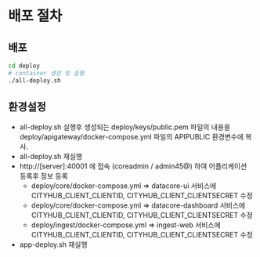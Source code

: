 배포 절차
========

## 배포
```bash
cd deploy
# container 생성 및 실행
./all-deploy.sh
```

## 환경설정
- all-deploy.sh 실행후 생성되는 deploy/keys/public.pem 파일의 내용을 deploy/apigateway/docker-compose.yml 파일의 APIPUBLIC 환경변수에 복사.
- all-deploy.sh 재실행
- http://[server]:40001 에 접속 (coreadmin / admin45@) 하여 어플리케이션 등록후 정보 등록
    - deploy/core/docker-compose.yml => datacore-ui 서비스에 CITYHUB_CLIENT_CLIENTID, CITYHUB_CLIENT_CLIENTSECRET 수정
    - deploy/core/docker-compose.yml => datacore-dashboard 서비스에 CITYHUB_CLIENT_CLIENTID, CITYHUB_CLIENT_CLIENTSECRET 수정
    - deploy/ingest/docker-compose.yml => ingest-web 서비스에 CITYHUB_CLIENT_CLIENTID, CITYHUB_CLIENT_CLIENTSECRET 수정
- app-deploy.sh 재실행
